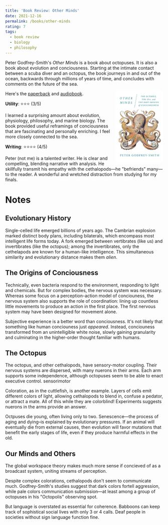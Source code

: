 ```yaml
---
title: 'Book Review: Other Minds'
date: 2021-12-16
permalink: /books/other-minds
rating: 7
tags:
  - book review
  - biology
  - philosophy
---
```


Peter Godfrey-Smith's *Other Minds* is a book about octopuses. It is also a book about evolution and conciousness. Starting at the intimate contact between a scuba diver and an octopus, the book journeys in and out of the ocean, backwards through millions of years of time, and concludes with comments on the future of the sea.


<img align="right" width="30%" src="/images/books/other_minds.jpeg">

Here's the [paperback](https://www.amazon.com/Other-Minds-Peter-Godfrey-Smith-audiobook/dp/B06WW5K91W/ref=sr_1_1?crid=2WUUFTW4LN57V&keywords=other+minds&qid=1638952235&sprefix=other+minds%2Caps%2C395&sr=8-1) and [audiobook](https://www.audible.com/pd/Other-Minds-Audiobook/B06X9DK32S).

**Utility**: ⭐⭐⭐ (3/5)

I learned a surprising amount about evolution, physiology, philosophy, and marine biology. The book provided useful reframings of conciousness that are fascinating and personally enriching. I feel more closely connected to the sea.

**Writing**: ⭐⭐⭐⭐ (4/5)

Peter (not me) is a talented writer. He is clear and compelling, blending narrative with analysis. He skillfully transmit his empathy with the cethalopods—he "befriends" many—to the reader. A wonderful and wretched distraction from studying for my finals.

Notes
===

## Evolutionary History

Single-celled life emerged billions of years ago. The Cambrian explosion marked distinct body plans, including bilaterals, which encompass most intelligent life forms today. A fork emerged between vertibrates (like us) and invertibrates (like the octopus); among the invertibrates, only the cethelapods are known for a human-like intelligence. This simultaneous similarity and evolutionary distance makes them *alien*.

## The Origins of Conciousness

Technically, even bacteria respond to the environment, responding to light and chemicals. But for complex bodies, the nervous system was necessary. Whereas some focus on a perception-action model of conciouness, the nervous system also supports the role of coordination: lining up countless little movements to produce an action in the first place. The first nervous system may have been designed for movement alone.

Subjective experience is a better word than conciousness. It's not likely that something like human conciouness just *appeared*. Instead, conciouness transformed from an unintelligible white noise, slowly gaining granularity and culminating in the higher-order thought familiar with humans.

## The Octopus

The octopus, and other cethalopods, have sensory-motor coupling. Their nervous systems are dispersed, with many nuerons in their arms. Each arm supports some independence, although octopuses seem to be able to enact executive control.
sensorimotor

Coloration, as in the cuttlefish, is another example. Layers of cells emit different colors of light, allowing cethalopods to blend in, confuse a pedator, or attract a mate. All of this while they are colorblind! Experiments suggests nuerons in the arms provide an answer.

Octpuses die young, often living only to two. Senescence—the process of aging and dying–is explained by evolutionary pressures. If an animal will eventually die from external causes, then evolution will favor mutations that benefit the early stages of life, even if they produce harmful effects in the old.

## Our Minds and Others

The global workspace theory makes much more sense if concieved of as a broadcast system, uniting streams of perception.

Despite complex colorations, cethalopods don't seem to communicate much. Godfrey-Smith's studies suggest that dark colors fortell aggression, while pale colors communication submission—at least among a group of octopuses in his "Octopolis" observing spot.

But language is overstated as essential for coherence. Babboons can keep track of sophistical social lives with only 3 or 4 calls. Deaf people in societies without sign language function fine.
